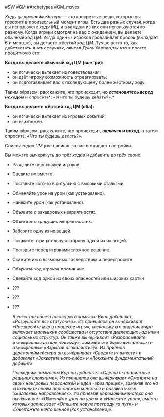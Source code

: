 #SW  #GM #Archetypes #GM_moves 

*Ходы церемониймейстера* — это конкретные вещи, которые вы говорите в произвольный момент игры. Есть два разных случая, когда вы используете *ходы МЦ*, и в каждом из них они используются по-разному. Когда игроки смотрят на вас с ожиданием, вы делаете *обычный ход ЦМ*. Когда один из игроков проваливает бросок (выпадает 6 и меньше), вы делаете *жёсткий ход ЦМ.* Лучше всего то, как действовать в этих случаях, описал Джон Харпер,так что я просто процитирую его:

**Когда вы делаете обычный ход ЦМ (все три):**  
-  он логически вытекает из повествования;  
-  он даёт игроку возможность отреагировать;  
-  он подготавливает вас к последующему более жёсткому ходу.  

Таким образом, расскажите, что происходит, но ***остановитесь перед исходом*** и спросите*: «И что ты будешь делать?».*  

**Когда вы делаете жёсткий ход ЦМ (оба):**  
-  он логически вытекает из игровых событий;  
-  он неизбежен.  

Таким образом, расскажите, что происходит, ***включая и исход,***
а затем спросите: *«Что ты будешь делать?».*


Список *ходов ЦМ* уже написан за вас и ожидает настройки.


Вы можете вычеркнуть до трёх *ходов* и добавить до трёх своих. 
- Разделите персонажей игроков. 
- Сведите их вместе. 
- Поставьте кого-то в ситуацию с высокими ставками. 
- Обменяйте урон на урон (как установлено). 
- Нанесите урон (как установлено). 
- Объявите о закадровых неприятностях. 
- Объявите о грядущих неприятностях. 
- Заберите одну из их вещей. 
- Покажите отрицательную сторону одной из их вещей. 
- Поставьте перед игроками сложное решение. 
- Скажите им о возможных последствиях и переспросите. 
- Оберните ход игроков против них. 
- Сделайте ход одной из своих опасностей или широких картин 
- ??? 
- ??? 
- ???


  *В качестве своего последнего замысла Винс добавляет «Разрушайте все статус-кво». Из принципов он вычёркивает «Расширяйте мир в процессе игры», поскольку его видение мира включает маленькие сообщества и отсутствие довлеющих над ними социальных структур. Он также вычёркивает «Разбрасывайте атмосферные детали повсюду», заменив его более конкретным и атмосферным «Изрыгай апокалиптику». Из приёмов церемониймейстера он вычёркивает «Сведите их вместе» и добавляет «Захватите кого-либо» и «Покажите фундаментальный дефицит»*

  *Последним замыслом Кортни добавляет «Сделайте правильные решения сложными». Из принципов она вычёркивает «Смотрите на своих неигровых персонажей и идеи через прицел», заменив его на «Позвольте своим персонажам меняться и развиваться в ожидаемых направлениях». Из приёмов церемониймейстера она вычёркивает «Обменяйте урон на урон» и «Нанесите урон», вместо которых записывает «Опишите новую преграду на пути» и «Уничтожьте нечто ценное (как установлено)».*